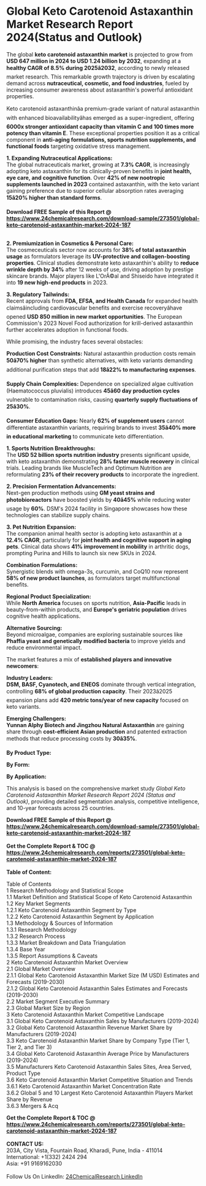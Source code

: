 <h1>Global Keto Carotenoid Astaxanthin Market Research Report 2024(Status and Outlook)</h1><p>The global <strong>keto carotenoid astaxanthin market</strong> is projected to grow from <strong>USD 647 million in 2024 to USD 1.24 billion by 2032</strong>, expanding at a <strong>healthy CAGR of 8.5% during 2025â2032</strong>, according to newly released market research. This remarkable growth trajectory is driven by escalating demand across <strong>nutraceutical, cosmetic, and food industries</strong>, fueled by increasing consumer awareness about astaxanthin's powerful antioxidant properties.</p><p>Keto carotenoid astaxanthinâa premium-grade variant of natural astaxanthin with enhanced bioavailabilityâhas emerged as a super-ingredient, offering <strong>6000x stronger antioxidant capacity than vitamin C and 100 times more potency than vitamin E</strong>. These exceptional properties position it as a critical component in <strong>anti-aging formulations, sports nutrition supplements, and functional foods</strong> targeting oxidative stress management.</p><p><strong>1. Expanding Nutraceutical Applications:</strong><br>
The global nutraceuticals market, growing at <strong>7.3% CAGR</strong>, is increasingly adopting keto astaxanthin for its clinically-proven benefits in <strong>joint health, eye care, and cognitive function</strong>. Over <strong>42% of new nootropic supplements launched in 2023</strong> contained astaxanthin, with the keto variant gaining preference due to superior cellular absorption rates averaging <strong>15â20% higher than standard forms</strong>.</p><div><b>Download FREE Sample of this Report @ 
            <a href="https://www.24chemicalresearch.com/download-sample/273501/global-keto-carotenoid-astaxanthin-market-2024-187">
            https://www.24chemicalresearch.com/download-sample/273501/global-keto-carotenoid-astaxanthin-market-2024-187</a></b></div><br><p><strong>2. Premiumization in Cosmetics &amp; Personal Care:</strong><br>
The cosmeceuticals sector now accounts for <strong>38% of total astaxanthin usage</strong> as formulators leverage its <strong>UV-protective and collagen-boosting properties</strong>. Clinical studies demonstrate keto astaxanthin's ability to <strong>reduce wrinkle depth by 34%</strong> after 12 weeks of use, driving adoption by prestige skincare brands. Major players like L'OrÃ©al and Shiseido have integrated it into <strong>19 new high-end products</strong> in 2023.</p><p><strong>3. Regulatory Tailwinds:</strong><br>
Recent approvals from <strong>FDA, EFSA, and Health Canada</strong> for expanded health claimsâincluding cardiovascular benefits and exercise recoveryâhave opened <strong>USD 850 million in new market opportunities</strong>. The European Commission's 2023 Novel Food authorization for krill-derived astaxanthin further accelerates adoption in functional foods.</p><p>While promising, the industry faces several obstacles:</p><p><strong>Production Cost Constraints:</strong> Natural astaxanthin production costs remain <strong>50â70% higher</strong> than synthetic alternatives, with keto variants demanding additional purification steps that add <strong>18â22% to manufacturing expenses</strong>.</p><p><strong>Supply Chain Complexities:</strong> Dependence on specialized algae cultivation (Haematococcus pluvialis) introduces <strong>45â60 day production cycles</strong> vulnerable to contamination risks, causing <strong>quarterly supply fluctuations of 25â30%</strong>.</p><p><strong>Consumer Education Gaps:</strong> Nearly <strong>62% of supplement users</strong> cannot differentiate astaxanthin variants, requiring brands to invest <strong>35â40% more in educational marketing</strong> to communicate keto differentiation.</p><p><strong>1. Sports Nutrition Breakthroughs:</strong><br>
The <strong>USD 52 billion sports nutrition industry</strong> presents significant upside, with keto astaxanthin demonstrating <strong>28% faster muscle recovery</strong> in clinical trials. Leading brands like MuscleTech and Optimum Nutrition are reformulating <strong>23% of their recovery products</strong> to incorporate the ingredient.</p><p><strong>2. Precision Fermentation Advancements:</strong><br>
Next-gen production methods using <strong>GM yeast strains and photobioreactors</strong> have boosted yields by <strong>40â45%</strong> while reducing water usage by <strong>60%</strong>. DSM's 2024 facility in Singapore showcases how these technologies can stabilize supply chains.</p><p><strong>3. Pet Nutrition Expansion:</strong><br>
The companion animal health sector is adopting keto astaxanthin at a <strong>12.4% CAGR</strong>, particularly for <strong>joint health and cognitive support in aging pets</strong>. Clinical data shows <strong>41% improvement in mobility</strong> in arthritic dogs, prompting Purina and Hills to launch six new SKUs in 2024.</p><p><strong>Combination Formulations:</strong><br>
	Synergistic blends with omega-3s, curcumin, and CoQ10 now represent <strong>58% of new product launches</strong>, as formulators target multifunctional benefits.</p><p><strong>Regional Product Specialization:</strong><br>
	While <strong>North America</strong> focuses on sports nutrition, <strong>Asia-Pacific</strong> leads in beauty-from-within products, and <strong>Europe's geriatric population</strong> drives cognitive health applications.</p><p><strong>Alternative Sourcing:</strong><br>
	Beyond microalgae, companies are exploring sustainable sources like <strong>Phaffia yeast and genetically modified bacteria</strong> to improve yields and reduce environmental impact.</p><p>The market features a mix of <strong>established players and innovative newcomers</strong>:</p><p><strong>Industry Leaders:</strong><br>
<strong>DSM, BASF, Cyanotech, and ENEOS</strong> dominate through vertical integration, controlling <strong>68% of global production capacity</strong>. Their 2023â2025 expansion plans add <strong>420 metric tons/year of new capacity</strong> focused on keto variants.</p><p><strong>Emerging Challengers:</strong><br>
<strong>Yunnan Alphy Biotech and Jingzhou Natural Astaxanthin</strong> are gaining share through <strong>cost-efficient Asian production</strong> and patented extraction methods that reduce processing costs by <strong>30â35%</strong>.</p><p><strong>By Product Type:</strong></p><p><strong>By Form:</strong></p><p><strong>By Application:</strong></p><p>This analysis is based on the comprehensive market study <em>Global Keto Carotenoid Astaxanthin Market Research Report 2024 (Status and Outlook)</em>, providing detailed segmentation analysis, competitive intelligence, and 10-year forecasts across 25 countries.</p><div><b>Download FREE Sample of this Report @ 
            <a href="https://www.24chemicalresearch.com/download-sample/273501/global-keto-carotenoid-astaxanthin-market-2024-187">
            https://www.24chemicalresearch.com/download-sample/273501/global-keto-carotenoid-astaxanthin-market-2024-187</a></b></div><br><div><b>Get the Complete Report & TOC @ 
            <a href="https://www.24chemicalresearch.com/reports/273501/global-keto-carotenoid-astaxanthin-market-2024-187">
            https://www.24chemicalresearch.com/reports/273501/global-keto-carotenoid-astaxanthin-market-2024-187</a></b></div><br>
            <b>Table of Content:</b><p>Table of Contents<br />
1 Research Methodology and Statistical Scope<br />
1.1 Market Definition and Statistical Scope of Keto Carotenoid Astaxanthin<br />
1.2 Key Market Segments<br />
1.2.1 Keto Carotenoid Astaxanthin Segment by Type<br />
1.2.2 Keto Carotenoid Astaxanthin Segment by Application<br />
1.3 Methodology & Sources of Information<br />
1.3.1 Research Methodology<br />
1.3.2 Research Process<br />
1.3.3 Market Breakdown and Data Triangulation<br />
1.3.4 Base Year<br />
1.3.5 Report Assumptions & Caveats<br />
2 Keto Carotenoid Astaxanthin Market Overview<br />
2.1 Global Market Overview<br />
2.1.1 Global Keto Carotenoid Astaxanthin Market Size (M USD) Estimates and Forecasts (2019-2030)<br />
2.1.2 Global Keto Carotenoid Astaxanthin Sales Estimates and Forecasts (2019-2030)<br />
2.2 Market Segment Executive Summary<br />
2.3 Global Market Size by Region<br />
3 Keto Carotenoid Astaxanthin Market Competitive Landscape<br />
3.1 Global Keto Carotenoid Astaxanthin Sales by Manufacturers (2019-2024)<br />
3.2 Global Keto Carotenoid Astaxanthin Revenue Market Share by Manufacturers (2019-2024)<br />
3.3 Keto Carotenoid Astaxanthin Market Share by Company Type (Tier 1, Tier 2, and Tier 3)<br />
3.4 Global Keto Carotenoid Astaxanthin Average Price by Manufacturers (2019-2024)<br />
3.5 Manufacturers Keto Carotenoid Astaxanthin Sales Sites, Area Served, Product Type<br />
3.6 Keto Carotenoid Astaxanthin Market Competitive Situation and Trends<br />
3.6.1 Keto Carotenoid Astaxanthin Market Concentration Rate<br />
3.6.2 Global 5 and 10 Largest Keto Carotenoid Astaxanthin Players Market Share by Revenue<br />
3.6.3 Mergers & Acq</p><div><b>Get the Complete Report & TOC @ 
            <a href="https://www.24chemicalresearch.com/reports/273501/global-keto-carotenoid-astaxanthin-market-2024-187">
            https://www.24chemicalresearch.com/reports/273501/global-keto-carotenoid-astaxanthin-market-2024-187</a></b></div><br><b>CONTACT US:</b><br>
            203A, City Vista, Fountain Road, Kharadi, Pune, India - 411014<br>
            International: +1(332) 2424 294<br>
            Asia: +91 9169162030 <br><br>
            Follow Us On LinkedIn: <a href="https://www.linkedin.com/company/24chemicalresearch/">24ChemicalResearch LinkedIn</a>